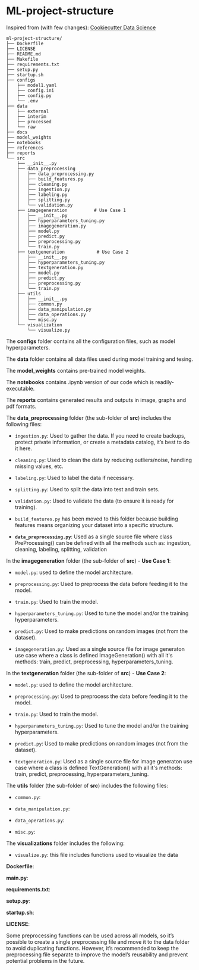 # ML-project-structure

Inspired from (with few changes): [Cookiecutter Data Science](http://drivendata.github.io/cookiecutter-data-science/)

```
ml-project-structure/
├── Dockerfile                   
├── LICENSE     
├── README.md                  
├── Makefile
├── requirements.txt                       
├── setup.py                     
├── startup.sh                                       
├── configs                      
│   ├── model1.yaml
│   ├── config.ini                  
│   ├── config.py
│   └── .env   
├── data                         
│   ├── external                 
│   ├── interim                  
│   ├── processed               
│   └── raw                      
├── docs                         
├── model_weights                
├── notebooks                    
├── references                   
├── reports                                                 
└── src                          
    ├── __init__.py              
    ├── data_preprocessing       
    │   ├── data_preprocessing.py  
    │   ├── build_features.py   
    │   ├── cleaning.py          
    │   ├── ingestion.py         
    │   ├── labeling.py          
    │   ├── splitting.py         
    │   └── validation.py        
    ├── imagegeneration          # Use Case 1             
    │   ├── __init__.py
    │   ├── hyperparameters_tuning.py 
    │   ├── imagegeneration.py
    │   ├── model.py
    │   ├── predict.py
    │   ├── preprocessing.py
    │   └── train.py
    ├── textgeneration            # Use Case 2        
    │   ├── __init__.py
    │   ├── hyperparameters_tuning.py 
    │   ├── textgeneration.py
    │   ├── model.py
    │   ├── predict.py
    │   ├── preprocessing.py
    │   └── train.py
    ├── utils                  
    │   ├── __init__.py
    │   ├── common.py 
    │   ├── data_manipulation.py
    │   ├── data_operations.py
    │   └── misc.py   
    └── visualization        
        └── visualize.py   
```

The **configs** folder contains all the configuration files, such as model hyperparameters.

The **data** folder contains all data files used during model training and tesing.

The **model_weights** contains pre-trained model weights.

The **notebooks** contains .ipynb version of our code which is readily-executable.

The **reports** contains generated results and outputs in image, graphs and pdf formats.

The **data_preprocessing** folder (the sub-folder of **src**) includes the following files:

- `ingestion.py`: Used to gather the data. If you need to create backups, protect private information, or create a metadata catalog, it’s best to do it here.

- `cleaning.py`: Used to clean the data by reducing outliers/noise, handling missing values, etc.

- `labeling.py`: Used to label the data if necessary.

- `splitting.py`: Used to split the data into test and train sets.

- `validation.py`: Used to validate the data (to ensure it is ready for training).

- `build_features.py` has been moved to this folder because building features means organizing your dataset into a specific structure.

- **`data_preprocessing.py`**: Used as a single source file where class PreProcessing() can be defined with all the methods such as: ingestion, cleaning, labeling, splitting, validation

In the **imagegeneration** folder (the sub-folder of **src**) - **Use Case 1**:

- `model.py`: used to define the model architecture.

- `preprocessing.py`: Used to preprocess the data before feeding it to the model.

- `train.py`: Used to train the model.

- `hyperparameters_tuning.py`: Used to tune the model and/or the training hyperparameters.

- `predict.py`: Used to make predictions on random images (not from the dataset).

- `imagegeneration.py`: Used as a single source file for image generaton use case where a class is defined ImageGeneration() with all it's methods: train, predict, preprocessing, hyperparameters_tuning.

In the **textgeneration** folder (the sub-folder of **src**) - **Use Case 2**:

- `model.py`: used to define the model architecture.

- `preprocessing.py`: Used to preprocess the data before feeding it to the model.

- `train.py`: Used to train the model.

- `hyperparameters_tuning.py`: Used to tune the model and/or the training hyperparameters.

- `predict.py`: Used to make predictions on random images (not from the dataset).

- `textgeneration.py`: Used as a single source file for image generaton use case where a class is defined TextGeneration() with all it's methods: train, predict, preprocessing, hyperparameters_tuning.

The **utils** folder (the sub-folder of **src**) includes the following files:

- `common.py`:

- `data_manipulation.py`: 

- `data_operations.py`: 

- `misc.py`: 

The **visualizations** folder includes the following:
- `visualize.py`: this file includes functions used to visualize the data 
	

**Dockerfile**:

**main.py**:

**requirements.txt**:

**setup.py**:

**startup.sh**:

**LICENSE**:

Some preprocessing functions can be used across all models, so it’s possible to create a single preprocessing file and move it to the data folder to avoid duplicating functions. However, it’s recommended to keep the preprocessing file separate to improve the model’s reusability and prevent potential problems in the future.

